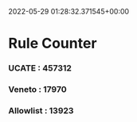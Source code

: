 2022-05-29 01:28:32.371545+00:00
# Rule Counter 
 ### UCATE : 457312

 ### Veneto : 17970

 ### Allowlist : 13923